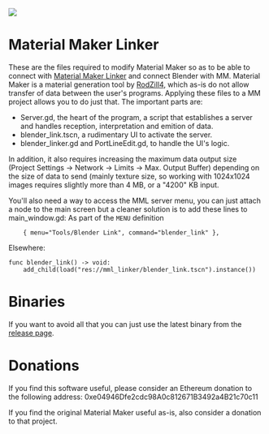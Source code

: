 [![](http://img.youtube.com/vi/KLEHdDST6gA/0.jpg)](http://www.youtube.com/watch?v=KLEHdDST6gA "Video Title")

# Material Maker Linker

These are the files required to modify Material Maker so as to be able to connect with [Material Maker Linker](https://github.com/Silvergust/MM-Linker) and connect Blender with MM.
Material Maker is a material generation tool by [RodZill4](https://github.com/RodZill4/material-maker), which as-is do not allow transfer of data between the user's programs. Applying these files to a MM project allows you to do just that. The important parts are:

* Server.gd, the heart of the program, a script that establishes a server and handles reception, interpretation and emition of data.
* blender_link.tscn, a rudimentary UI to activate the server.
* blender_linker.gd and PortLineEdit.gd, to handle the UI's logic.

In addition, it also requires increasing the maximum data output size (Project Settings -> Network -> Limits -> Max. Output Buffer) depending on the size of data to send (mainly texture size, so working with 1024x1024 images requires slightly more than 4 MB, or a "4200" KB input.

You'll also need a way to access the MML server menu, you can just attach a node to the main screen but a cleaner solution is to add these lines to main_window.gd:
As part of the `MENU` definition
```
	{ menu="Tools/Blender Link", command="blender_link" },
```
Elsewhere:  
```
func blender_link() -> void:
	add_child(load("res://mml_linker/blender_link.tscn").instance())
```
# Binaries
If you want to avoid all that you can just use the latest binary from the [release page](https://github.com/Silvergust/MM-Linker-Godot/releases/tag/Main_Release).

# Donations
If you find this software useful, please consider an Ethereum donation to the following address: 0xe04946Dfe2cdc98A0c812671B3492a4B21c70c11

If you find the original Material Maker useful as-is, also consider a donation to that project.

